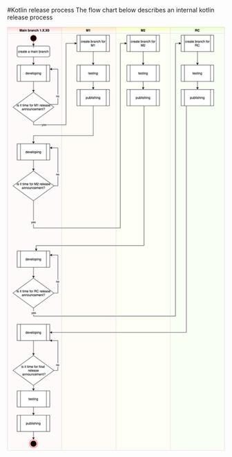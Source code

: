#Kotlin release process
The flow chart below describes an internal kotlin release process
 
[![Kotlin release process](img/maingChart.png)](https://anastasiiaspaseeva.github.io/kotlin-release/ "kotlin release flowchart - Click to Watch!")

